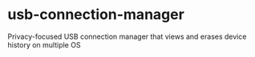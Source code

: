 # usb-connection-manager
Privacy-focused USB connection manager that views and erases device history on multiple OS
